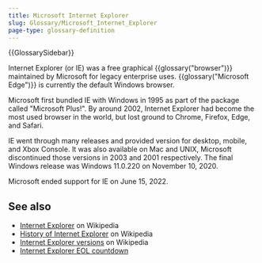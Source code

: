 ```yaml
---
title: Microsoft Internet Explorer
slug: Glossary/Microsoft_Internet_Explorer
page-type: glossary-definition
---
```


{{GlossarySidebar}}

Internet Explorer (or IE) was a free graphical {{glossary("browser")}} maintained by Microsoft for legacy enterprise uses. {{glossary("Microsoft Edge")}} is currently the default Windows browser.

Microsoft first bundled IE with Windows in 1995 as part of the package called "Microsoft Plus!". By around 2002, Internet Explorer had become the most used browser in the world, but lost ground to Chrome, Firefox, Edge, and Safari.

IE went through many releases and provided version for desktop, mobile, and Xbox Console. It was also available on Mac and UNIX, Microsoft discontinued those versions in 2003 and 2001 respectively. The final Windows release was Windows 11.0.220 on November 10, 2020.

Microsoft ended support for IE on June 15, 2022.

## See also

- [Internet Explorer](https://en.wikipedia.org/wiki/Internet_Explorer) on Wikipedia
- [History of Internet Explorer](https://en.wikipedia.org/wiki/History_of_Internet_Explorer) on Wikipedia
- [Internet Explorer versions](https://en.wikipedia.org/wiki/Internet_Explorer_versions) on Wikipedia
- [Internet Explorer EOL countdown](https://death-to-ie11.com/)
